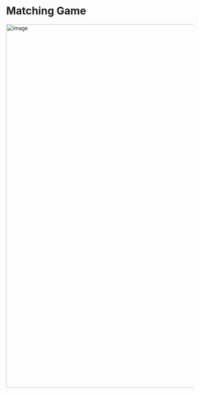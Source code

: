 # Matching Game 

<img width="980" alt="image" src="https://github.com/gloriamacia/butterfly_matching_game/assets/17580456/8df58a01-1dd8-4c4a-8c07-89c93f7c4b0b">
